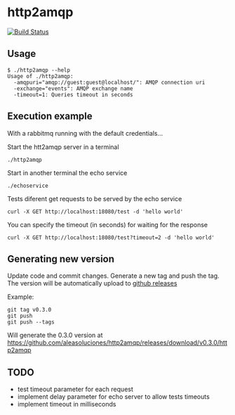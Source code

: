 # http2amqp

[![Build Status](https://travis-ci.org/aleasoluciones/http2amqp.svg)](https://travis-ci.org/aleasoluciones/http2amqp)

## Usage
```
$ ./http2amqp --help
Usage of ./http2amqp:
  -amqpuri="amqp://guest:guest@localhost/": AMQP connection uri
  -exchange="events": AMQP exchange name
  -timeout=1: Queries timeout in seconds
```

## Execution example
With a rabbitmq running with the default credentials...

Start the htt2amqp server in a terminal
```
./http2amqp
```

Start in another terminal the echo service
```
./echoservice
```

Tests diferent get requests to be served by the echo service
```
curl -X GET http://localhost:18080/test -d 'hello world'
```

You can specify the timeout (in seconds) for waiting for the response
```
curl -X GET http://localhost:18080/test?timeout=2 -d 'hello world'
```

## Generating new version

Update code and commit changes.
Generate a new tag and push the tag. The version will be automatically upload to [github releases](https://github.com/aleasoluciones/http2amqp/releases)

Example:
```
git tag v0.3.0
git push
git push --tags
```

Will generate the 0.3.0 version at https://github.com/aleasoluciones/http2amqp/releases/download/v0.3.0/http2amqp

## TODO
 - test timeout parameter for each request
 - implement delay parameter for echo server to allow tests timeouts
 - implement timeout in milliseconds
 
